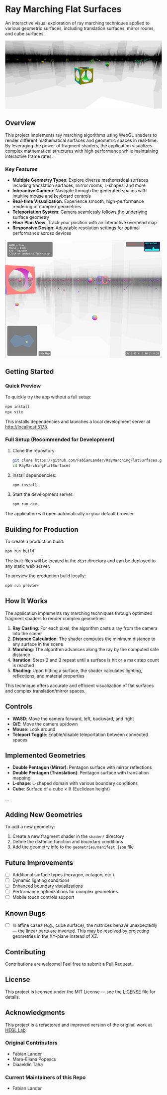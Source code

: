 # Ray Marching Flat Surfaces

An interactive visual exploration of ray marching techniques applied to various geometric surfaces, including translation surfaces, mirror rooms, and cube surfaces.

![Ray Marching Example](screenshot.png)

## Overview

This project implements ray marching algorithms using WebGL shaders to render different mathematical surfaces and geometric spaces in real-time. By leveraging the power of fragment shaders, the application visualizes complex mathematical structures with high performance while maintaining interactive frame rates.

### Key Features

- **Multiple Geometry Types**: Explore diverse mathematical surfaces including translation surfaces, mirror rooms, L-shapes, and more
- **Interactive Camera**: Navigate through the generated spaces with intuitive mouse and keyboard controls
- **Real-time Visualization**: Experience smooth, high-performance rendering of complex geometries
- **Teleportation System**: Camera seamlessly follows the underlying surface geometry
- **Floor Plan View**: Track your position with an interactive overhead map
- **Responsive Design**: Adjustable resolution settings for optimal performance across devices

![Floor Plan Example](floorplan.png)

## Getting Started

### Quick Preview

To quickly try the app without a full setup:

```bash
npm install
npx vite
```

This installs dependencies and launches a local development server at [http://localhost:5173](http://localhost:5173).

### Full Setup (Recommended for Development)

1. Clone the repository:
   ```bash
   git clone https://github.com/FabianLander/RayMarchingFlatSurfaces.git
   cd RayMarchingFlatSurfaces
   ```

2. Install dependencies:
   ```bash
   npm install
   ```

3. Start the development server:
   ```bash
   npm run dev
   ```

The application will open automatically in your default browser.

## Building for Production

To create a production build:

```bash
npm run build
```

The built files will be located in the `dist` directory and can be deployed to any static web server.

To preview the production build locally:

```bash
npm run preview
```

## How It Works

<!-- ![Ray Marching Visualization](placeholder-for-ray-marching-diagram.png) -->

The application implements ray marching techniques through optimized fragment shaders to render complex geometries:

1. **Ray Casting**: For each pixel, the algorithm casts a ray from the camera into the scene
2. **Distance Calculation**: The shader computes the minimum distance to any surface in the scene
3. **Marching**: The algorithm advances along the ray by the computed safe distance
4. **Iteration**: Steps 2 and 3 repeat until a surface is hit or a max step count is reached
5. **Shading**: Upon hitting a surface, the shader calculates lighting, reflections, and material properties

This technique offers accurate and efficient visualization of flat surfaces and complex translation/mirror spaces.

## Controls

- **WASD**: Move the camera forward, left, backward, and right
- **Q/E**: Move the camera up/down
- **Mouse**: Look around
- **Teleport Toggle**: Enable/disable teleportation between connected spaces

## Implemented Geometries

- **Double Pentagon (Mirror)**: Pentagon surface with mirror reflections
- **Double Pentagon (Translation)**: Pentagon surface with translation mapping
- **L-shape**: L-shaped domain with various boundary conditions
- **Cube**: Surface of a cube × ℝ (Euclidean height)

...

## Adding New Geometries

To add a new geometry:

1. Create a new fragment shader in the `shader/` directory
2. Define the distance function and boundary conditions
3. Add the geometry info to the `geometries/manifest.json` file

## Future Improvements

- [ ] Additional surface types (hexagon, octagon, etc.)
- [ ] Dynamic lighting conditions
- [ ] Enhanced boundary visualizations
- [ ] Performance optimizations for complex geometries
- [ ] Mobile touch controls support

## Known Bugs

- [ ] In affine cases (e.g., cube surface), the matrices behave unexpectedly — the linear parts are inverted. This may be resolved by projecting geometries in the XY-plane instead of XZ.

## Contributing

Contributions are welcome! Feel free to submit a Pull Request.

## License

This project is licensed under the MIT License — see the [LICENSE](LICENSE) file for details.

## Acknowledgments

This project is a refactored and improved version of the original work at [HEGL Lab](https://github.com/hegl-lab/Independent-SS22-Raymarching-Flat-Surfaces).

### Original Contributors

- Fabian Lander  
- Mara-Eliana Popescu  
- Diaaeldin Taha  

### Current Maintainers of this Repo

- Fabian Lander

